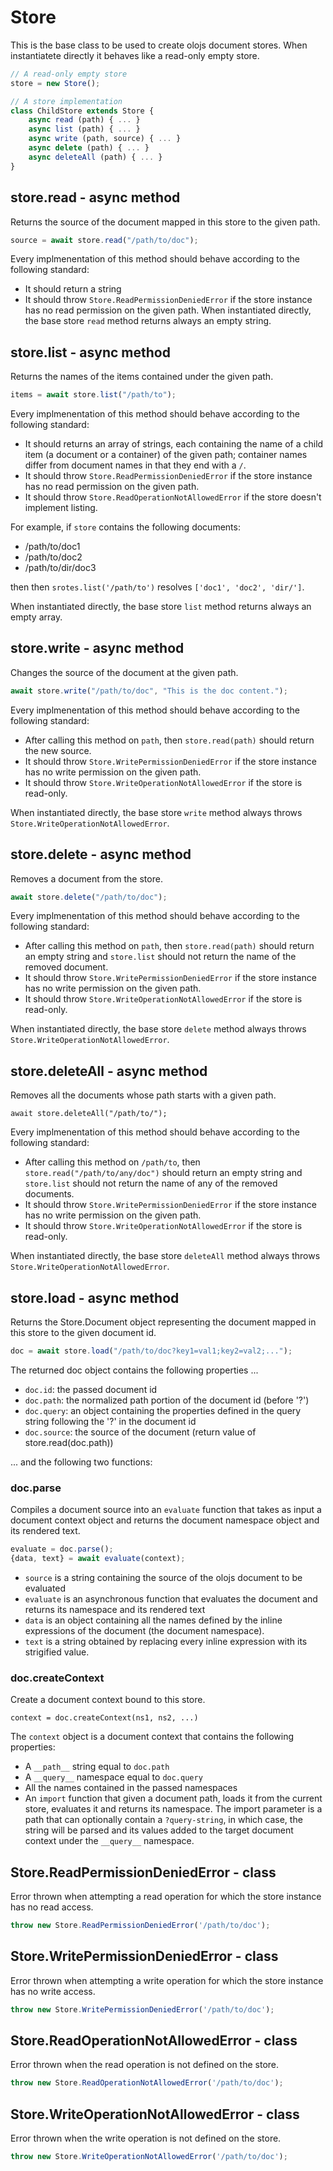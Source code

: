 <!--<% __render__ = require 'markdown' %>-->

Store
============================================================================
This is the base class to be used to create olojs document stores.
When instantiatete directly it behaves like a read-only empty store.
```js
// A read-only empty store
store = new Store();

// A store implementation
class ChildStore extends Store {
    async read (path) { ... }
    async list (path) { ... }
    async write (path, source) { ... }
    async delete (path) { ... }
    async deleteAll (path) { ... }
}
```
  
store.read - async method
------------------------------------------------------------------------
Returns the source of the document mapped in this store to the given
path.
```js
source = await store.read("/path/to/doc");
```
Every implmenentation of this method should behave according to the
following standard:
- It should return a string
- It should throw `Store.ReadPermissionDeniedError` if the store
  instance has no read permission on the given path.
When instantiated directly, the base store `read` method returns always
an empty string.
  
store.list - async method
------------------------------------------------------------------------
Returns the names of the items contained under the given path.
```js
items = await store.list("/path/to");
```
Every implmenentation of this method should behave according to the
following standard:
- It should returns an array of strings, each containing the name of a
  child item (a document or a container) of the given path; container
  names differ from document names in that they end with a `/`.
- It should throw `Store.ReadPermissionDeniedError` if the store
  instance has no read permission on the given path.
- It should throw `Store.ReadOperationNotAllowedError` if the store
  doesn't implement listing.

For example, if `store` contains the following documents:

- /path/to/doc1
- /path/to/doc2
- /path/to/dir/doc3

then then `srotes.list('/path/to')` resolves `['doc1', 'doc2', 'dir/']`.

When instantiated directly, the base store `list` method returns always
an empty array.
  
store.write - async method
------------------------------------------------------------------------
Changes the source of the document at the given path.

```js
await store.write("/path/to/doc", "This is the doc content.");
```

Every implmenentation of this method should behave according to the
following standard:

- After calling this method on `path`, then `store.read(path)` should
  return the new source.
- It should throw `Store.WritePermissionDeniedError` if the store
  instance has no write permission on the given path.
- It should throw `Store.WriteOperationNotAllowedError` if the store
  is read-only.

When instantiated directly, the base store `write` method always throws
`Store.WriteOperationNotAllowedError`.
  
store.delete - async method
------------------------------------------------------------------------
Removes a document from the store.

```js
await store.delete("/path/to/doc");
```

Every implmenentation of this method should behave according to the
following standard:
- After calling this method on `path`, then `store.read(path)` should
  return an empty string and `store.list` should not return the name
  of the removed document.
- It should throw `Store.WritePermissionDeniedError` if the store
  instance has no write permission on the given path.
- It should throw `Store.WriteOperationNotAllowedError` if the store
  is read-only.

When instantiated directly, the base store `delete` method always throws
`Store.WriteOperationNotAllowedError`.
  
store.deleteAll - async method
------------------------------------------------------------------------
Removes all the documents whose path starts with a given path.
```
await store.deleteAll("/path/to/");
```
Every implmenentation of this method should behave according to the
following standard:
- After calling this method on `/path/to`, then `store.read("/path/to/any/doc")`
  should return an empty string and `store.list` should not return the name
  of any of the removed documents.
- It should throw `Store.WritePermissionDeniedError` if the store
  instance has no write permission on the given path.
- It should throw `Store.WriteOperationNotAllowedError` if the store
  is read-only.

When instantiated directly, the base store `deleteAll` method always throws
`Store.WriteOperationNotAllowedError`.
  
store.load - async method
------------------------------------------------------------------------
Returns the Store.Document object representing the document mapped in 
this store to the given document id.
```js
doc = await store.load("/path/to/doc?key1=val1;key2=val2;...");
```

The returned doc object contains the following properties ...

- `doc.id`: the passed document id
- `doc.path`: the normalized path portion of the document id (before '?')
- `doc.query`: an object containing the properties defined in the query
  string following the '?' in the document id
- `doc.source`: the source of the document (return value of store.read(doc.path))

... and the following two functions:

### doc.parse
Compiles a document source into an `evaluate` function that takes as input
a document context object and returns the document namespace object and its
rendered text.
```js
evaluate = doc.parse();
{data, text} = await evaluate(context);
```
- `source` is a string containing the source of the olojs document to be
  evaluated
- `evaluate` is an asynchronous function that evaluates the document and
  returns its namespace and its rendered text
- `data` is an object containing all the names defined by the inline
  expressions of the document (the document namespace).
- `text` is a string obtained by replacing every inline expression with its 
  strigified value. 

### doc.createContext
Create a document context bound to this store.

```
context = doc.createContext(ns1, ns2, ...)
```

The `context` object is a document context that contains the following
properties:

- A `__path__` string equal to `doc.path`
- A `__query__` namespace equal to `doc.query`
- All the names contained in the passed namespaces
- An `import` function that given a document path, loads it from the
  current store, evaluates it and returns its namespace. The import
  parameter is a path that can optionally contain a `?query-string`, in 
  which case, the string will be parsed and its values added to the
  target document context under the `__query__` namespace.
  
Store.ReadPermissionDeniedError - class
----------------------------------------------------------------------------
Error thrown when attempting a read operation for which the store instance
has no read access.
```js
throw new Store.ReadPermissionDeniedError('/path/to/doc');
```
  
Store.WritePermissionDeniedError - class
----------------------------------------------------------------------------
Error thrown when attempting a write operation for which the store instance
has no write access.
```js
throw new Store.WritePermissionDeniedError('/path/to/doc');
```
  
Store.ReadOperationNotAllowedError - class
----------------------------------------------------------------------------
Error thrown when the read operation is not defined on the store.
```js
throw new Store.ReadOperationNotAllowedError('/path/to/doc');
```
  
Store.WriteOperationNotAllowedError - class
----------------------------------------------------------------------------
Error thrown when the write operation is not defined on the store.
```js
throw new Store.WriteOperationNotAllowedError('/path/to/doc');
```
  

